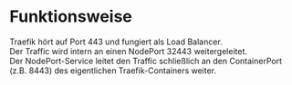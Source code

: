 # Funktionsweise

Traefik hört auf Port 443 und fungiert als Load Balancer.  
Der Traffic wird intern an einen NodePort 32443 weitergeleitet.  
Der NodePort-Service leitet den Traffic schließlich an den ContainerPort (z.B. 8443) des eigentlichen Traefik-Containers weiter.
